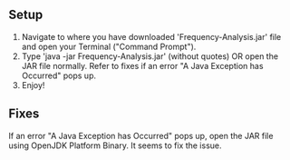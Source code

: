 ## Setup

1. Navigate to where you have downloaded 'Frequency-Analysis.jar' file and open your Terminal ("Command Prompt").
2. Type 'java -jar Frequency-Analysis.jar' (without quotes) OR open the JAR file normally. Refer to fixes if an error "A Java Exception has Occurred" pops up.
3. Enjoy!

## Fixes

If an error "A Java Exception has Occurred" pops up, open the JAR file using OpenJDK Platform Binary. It seems to fix the issue.
